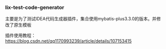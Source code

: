 ### lix-test-code-generator
主要是为了测试IDEA代码生成器插件，集合使用mybatis-plus3.3.0的版本。并修改了原生模板

插件使用教程：https://blog.csdn.net/qq1170993239/article/details/107153415
